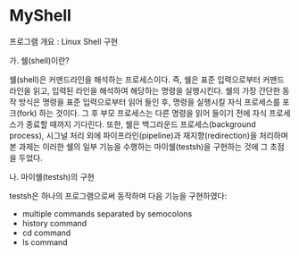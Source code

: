 # MyShell

프로그램 개요
: Linux Shell 구현

 가. 쉘(shell)이란?
 
 쉘(shell)은 커맨드라인을 해석하는 프로세스이다. 즉, 쉘은 표준 입력으로부터 커맨드라인을 읽고, 입력된 라인을 해석하여 해당하는 명령을 실행시킨다. 쉘의 가장 간단한 동작 방식은 명령을 표준 입력으로부터 읽어 들인 후, 명령을 실행시킬 자식 프로세스를 포크(fork) 하는 것이다.
 그 후 부모 프로세스는 다른 명령을 읽어 들이기 전에 자식 프로세스가 종료할 때까지 기다린다. 또한, 쉘은 백그라운드 프로세스(background process), 시그널 처리 외에 파이프라인(pipeline)과 재지향(redirection)을 처리하며 본 과제는 이러한 쉘의 일부 기능을 수행하는 마이쉘(testsh)을 구현하는 것에 그 초점을 두었다.

 나. 마이쉘(testsh)의 구현

 testsh은 하나의 프로그램으로써 동작하며 다음 기능을 구현하였다:
  - multiple commands separated by semocolons
  - history command
  - cd command
  - ls command
